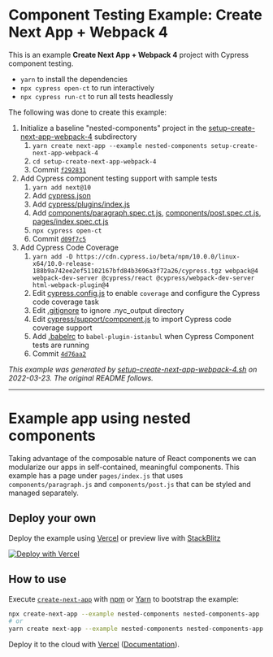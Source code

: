 # Component Testing Example: Create Next App + Webpack 4

This is an example **Create Next App + Webpack 4** project with Cypress component testing.

- `yarn` to install the dependencies
- `npx cypress open-ct` to run interactively
- `npx cypress run-ct` to run all tests headlessly

The following was done to create this example:

1. Initialize a baseline "nested-components" project in the [setup-create-next-app-webpack-4](.) subdirectory
   1. `yarn create next-app --example nested-components setup-create-next-app-webpack-4`
   2. `cd setup-create-next-app-webpack-4`
   3. Commit [`f292831`](https://github.com/cypress-io/cypress-component-testing-examples/commit/f292831e0c4c5d84d458f20098ca3e4d5eb7cf0c)
2. Add Cypress component testing support with sample tests
   1. `yarn add next@10`
   2. Add [cypress.json](cypress.json)
   3. Add [cypress/plugins/index.js](cypress/plugins/index.js)
   4. Add [components/paragraph.spec.ct.js](components/paragraph.spec.ct.js), [components/post.spec.ct.js](components/post.spec.ct.js), [pages/index.spec.ct.js](pages/index.spec.ct.js)
   5. `npx cypress open-ct`
   6. Commit [`d09f7c5`](https://github.com/cypress-io/cypress-component-testing-examples/commit/d09f7c5762c256514f1eb6a178b4e9f96f536fd5)
3. Add Cypress Code Coverage
   1. `yarn add -D https://cdn.cypress.io/beta/npm/10.0.0/linux-x64/10.0-release-188b9a742ee2ef51102167bfd84b3696a3f72a26/cypress.tgz webpack@4 webpack-dev-server @cypress/react @cypress/webpack-dev-server html-webpack-plugin@4`
   2. Edit [cypress.config.js](cypress.config.js) to enable `coverage` and configure the Cypress code coverage task
   3. Edit [.gitignore](.gitignore) to ignore .nyc_output directory
   4. Edit [cypress/support/component.js](cypress/support/component.js) to import Cypress code coverage support
   5. Add [.babelrc](.babelrc) to `babel-plugin-istanbul` when Cypress Component tests are running
   6. Commit [`4d76aa2`](https://github.com/cypress-io/cypress-component-testing-examples/commit/4d76aa2e27a061b91d19c947ea31d3beef95391a)

_This example was generated by [setup-create-next-app-webpack-4.sh](https://github.com/cypress-io/cypress-component-testing-examples/blob/main/scripts/setup-create-next-app-webpack-4.sh) on 2022-03-23. The original README follows._

---

# Example app using nested components

Taking advantage of the composable nature of React components we can modularize our apps in self-contained, meaningful components. This example has a page under `pages/index.js` that uses `components/paragraph.js` and `components/post.js` that can be styled and managed separately.

## Deploy your own

Deploy the example using [Vercel](https://vercel.com?utm_source=github&utm_medium=readme&utm_campaign=next-example) or preview live with [StackBlitz](https://stackblitz.com/github/vercel/next.js/tree/canary/examples/nested-components)

[![Deploy with Vercel](https://vercel.com/button)](https://vercel.com/new/git/external?repository-url=https://github.com/vercel/next.js/tree/canary/examples/nested-components&project-name=nested-components&repository-name=nested-components)

## How to use

Execute [`create-next-app`](https://github.com/vercel/next.js/tree/canary/packages/create-next-app) with [npm](https://docs.npmjs.com/cli/init) or [Yarn](https://yarnpkg.com/lang/en/docs/cli/create/) to bootstrap the example:

```bash
npx create-next-app --example nested-components nested-components-app
# or
yarn create next-app --example nested-components nested-components-app
```

Deploy it to the cloud with [Vercel](https://vercel.com/new?utm_source=github&utm_medium=readme&utm_campaign=next-example) ([Documentation](https://nextjs.org/docs/deployment)).
